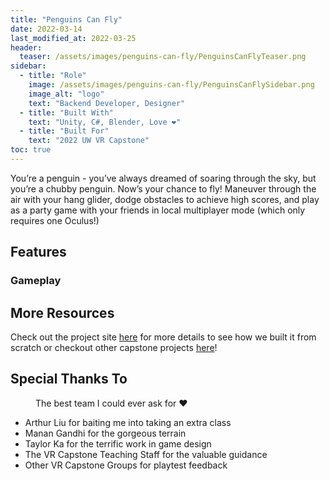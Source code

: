 ```yaml
---
title: "Penguins Can Fly"
date: 2022-03-14
last_modified_at: 2022-03-25
header:
  teaser: /assets/images/penguins-can-fly/PenguinsCanFlyTeaser.png
sidebar:
  - title: "Role"
    image: /assets/images/penguins-can-fly/PenguinsCanFlySidebar.png
    image_alt: "logo"
    text: "Backend Developer, Designer"
  - title: "Built With"
    text: "Unity, C#, Blender, Love ❤️"    
  - title: "Built For"
    text: "2022 UW VR Capstone"
toc: true
---
```


You’re a penguin - you’ve always dreamed of soaring through the sky, but you’re a chubby penguin. Now’s your chance to fly! Maneuver through the air with your hang glider, dodge obstacles to achieve high scores, and play as a party game with your friends in local multiplayer mode (which only requires one Oculus!)

## Features

### Gameplay
<!-- - Realistic Glider Physics

- Interactive Launch Sequence
- Realistic Glider Physics
- Tutorials
- Homely Artic Village
- Lively Music
- Grabbable Fish
- Infinite Terrain Generation
- Different Terrains
- Cute Penguins

{% include gallery caption="This is a sample gallery to go along with this case study." %} -->

## More Resources

Check out the project site [here][penguins-can-fly-site] for more details
to see how we built it from scratch
or checkout other capstone projects [here][capstone-site]!


## Special Thanks To
<figure style="width: 50%" class="align-right">
  <img src="{{ site.url }}{{ site.baseurl }}/assets/images/penguins-can-fly/team.jpg" alt="">
  <figcaption>The best team I could ever ask for ❤️</figcaption>
</figure>

- Arthur Liu for baiting me into taking an extra class
- Manan Gandhi for the gorgeous terrain
- Taylor Ka for the terrific work in game design
- The VR Capstone Teaching Staff for the valuable guidance
- Other VR Capstone Groups for playtest feedback

[penguins-can-fly-site]: https://uwrealitylab.github.io/xrcapstone22wi-team3/
[capstone-site]: https://courses.cs.washington.edu/courses/cse481v/22wi/demo-day/
